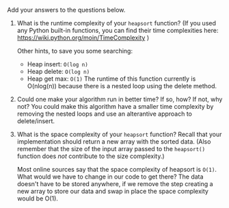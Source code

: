 Add your answers to the questions below.

1. What is the runtime complexity of your `heapsort` function? (If you used any
   Python built-in functions, you can find their time complexities here:
   https://wiki.python.org/moin/TimeComplexity )

   Other hints, to save you some searching:

   * Heap insert: `O(log n)`
   * Heap delete: `O(log n)`
   * Heap get max: `O(1)`
   The runtime of this function currently is O(nlog(n)) because there is a nested loop using the delete method. 

2. Could one make your algorithm run in better time? If so, how? If not, why
   not?
   You could make this algorithm have a smaller time complexity by removing the nested loops and use an alterantive approach to delete/insert.

3. What is the space complexity of your `heapsort` function? Recall that your
   implementation should return a new array with the sorted data. (Also remember
   that the size of the input array passed to the `heapsort()` function does
   _not_ contribute to the size complexity.)

   Most online sources say that the space complexity of heapsort is `O(1)`. What
   would we have to change in our code to get there?
   The data doesn't have to be stored anywhere, if we remove the step creating a new array to store our data and swap in place the space complexity would be O(1).